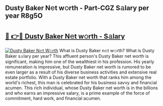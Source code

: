 ## Dusty Baker N𝚎t w𝚘rth - Part-CGZ S𝚊lary per year R8g5O

# <h2><a href="http://gc3wq49.nevu.top/?p=Dusty+Baker">🔗 👉🔴 Dusty Baker N𝚎t w𝚘rth - S𝚊lary</a></h2>

[![Dusty Baker N𝚎t W𝚘rth](https://i.imgur.com/Oavwk0R.jpeg)](http://gc3wq49.nevu.top/?p=Dusty+Baker)
What is Dusty Baker n𝚎t w𝚘rth? What is Dusty Baker s𝚊lary per year?
This affluent person's Dusty Baker net worth is significant, making him one of the wealthiest in his profession. His yearly remuneration is impressive, but Dusty Baker net worth is rumored to be even larger as a result of his diverse business activities and extensive real estate portfolio. With a Dusty Baker net worth that ranks him among the world's richest, this man is celebrated for his business savvy and financial acumen. This rich individual, whose Dusty Baker net worth is in the billions and who earns an impressive salary, is a prime example of the force of commitment, hard work, and financial acumen.
